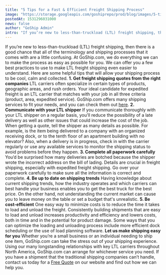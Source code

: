 ```yaml
---
title: "5 Tips for a Fast & Efficient Freight Shipping Process"
image: "https://storage.googleapis.com/goshiprepo/prod/blog/images/5-tips-fast-efficient-freight-shipping-process.jpg"
postedAt: 1531296031000
news: false
author: "GoShip Admin"
intro: "If you’re new to less-than-truckload (LTL) freight shipping, then there is a good chance that all of the terminology and shipping processes that it comes with are a little confusing. At GoShip.com, we do everything we can to make the process as easy as possible for you. We can offer you a few best practices to use to make LTL freight shipping even easier to understand. Here are some helpful tips that will allow your shipping process to be cool, calm and collected. 1. Get freight shipping quotes from the rig"
---
```

If you’re new to less-than-truckload (LTL) freight shipping, then there is a good chance that all of the terminology and shipping processes that it comes with are a little confusing. At GoShip.com, we do everything we can to make the process as easy as possible for you. We can offer you a few best practices to use to make LTL freight shipping even easier to understand. Here are some helpful tips that will allow your shipping process to be cool, calm and collected. **1\. Get freight shipping quotes from the right companies** LTL carriers often specialize in certain types of products, geographic areas, and rush orders. Your ideal candidate for expedited freight is an LTL carrier that matches with your job in all three criteria (product, area, expedited service). GoShip.com offers many shipping services to fit your needs, and you can check them out [here](https://www.goship.com/shipping-services/). **2\. Communicate with your LTL shipper** If you communicate thoroughly with your LTL shipper on a regular basis, you’ll reduce the possibility of a late delivery as well as other issues that could increase the cost of the job. When getting a quote, tell the shipper as many details as possible. For example, is the item being delivered to a company with an organized receiving dock, or to the tenth floor of an apartment building with no elevator? Also, when a delivery is in progress, check in with the carrier regularly or use any available services to monitor the shipping status to avoid problems before they happen. **3\. Complete all paperwork carefully** You’d be surprised how many deliveries are botched because the shipper wrote the incorrect address on the bill of lading. Details are crucial in freight shipping, especially with expedited freight shipping. Go over your paperwork carefully to make sure all the information is correct and complete. **4\. Be up to date on shipping trends** Having knowledge about current shipping trends, how the industry operates and which carriers can best handle your business enables you to get the best truck for the best price. On the other hand, not understanding the current market can cause you to leave money on the table or set a budget that's unrealistic. **5\. Be cost-efficient** One easy way to minimize costs is to reduce the time it takes to load and unload the freight. Consistently building shipments that are easy to load and unload increases productivity and efficiency and lowers costs, both in time and in the potential for product damage. Some ways that you can optimize the loading and unloading process include more efficient dock scheduling or the use of load planning software. **Let us make shipping easy for you** Whether you’re a small business or an individual needing to ship one item, GoShip.com can take the stress out of your shipping experience. Using our many longstanding relationships with key LTL carriers throughout North America, GoShip.com can arrange for whichever service you need. If you have a shipment that the traditional shipping companies can’t handle, contact us today for a [Free Quote](https://www.goship.com/) on our website and find out how we can help you.
